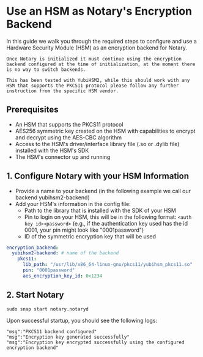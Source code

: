 # Use an HSM as Notary's Encryption Backend

In this guide we walk you through the required steps to configure and use a Hardware Security Module (HSM) as an encryption backend for Notary.

```{note}
Once Notary is initialized it must continue using the encryption backend configured at the time of initialization, at the moment there is no way to switch backends.

This has been tested with YubiHSM2, while this should work with any HSM that supports the PKCS11 protocol please follow any further instruction from the specific HSM vendor.
```

## Prerequisites

* An HSM that supports the PKCS11 protocol
* AES256 symmetric key created on the HSM with capabilities to encrypt and decrypt using the AES-CBC algorithm
* Access to the HSM's driver/interface library file (.so or .dylib file) installed with the HSM's SDK
* The HSM's connector up and running

## 1. Configure Notary with your HSM Information

* Provide a name to your backend (in the following example we call our backend yubihsm2-backend)
* Add your HSM's information in the config file:
  * Path to the library that is installed with the SDK of your HSM
  * Pin to login on your HSM, this will be in the following format: `<auth key id><password>` 
    (e.g., if the authentication key used has the id 0001, your pin might look like "0001password")
  * ID of the symmetric encryption key that will be used

```yaml
encryption_backend:
  yubihsm2-backend: # name of the backend
    pkcs11:
      lib_path: "/usr/lib/x86_64-linux-gnu/pkcs11/yubihsm_pkcs11.so"
      pin: "0001password"
      aes_encryption_key_id: 0x1234
```

## 2. Start Notary

```shell
sudo snap start notary.notaryd
```

Upon successful startup, you should see the following logs:
```
"msg":"PKCS11 backend configured"
"msg":"Encryption key generated successfully"
"msg":"Encryption key encrypted successfully using the configured encryption backend"
```
